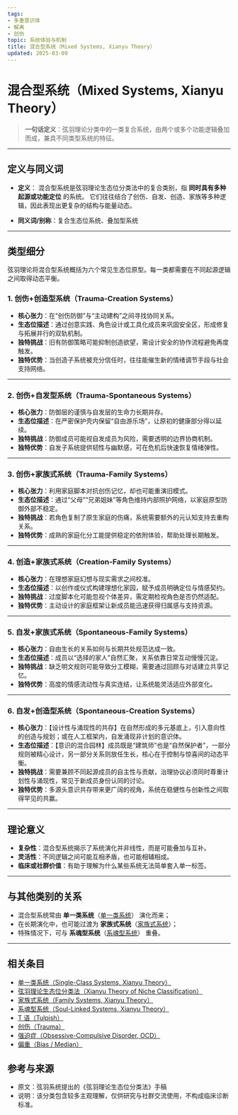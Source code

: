 ```yaml
---
tags:
- 多重意识体
- 解离
- 创伤
topic: 系统体验与机制
title: 混合型系统（Mixed Systems, Xianyu Theory）
updated: 2025-03-09
---
```


# 混合型系统（Mixed Systems, Xianyu Theory）

> **一句话定义**：弦羽理论分类中的一类复合系统，由两个或多个功能逻辑叠加而成，兼具不同类型系统的特征。

---

## 定义与同义词

- **定义**：
  混合型系统是弦羽理论生态位分类法中的复合类别，指 **同时具有多种起源或功能定位** 的系统。
  它们往往结合了创伤、自发、创造、家族等多种逻辑，因此表现出更复杂的结构与能量动态。

- **同义词/别称**：复合生态位系统、叠加型系统

---

## 类型细分

弦羽理论将混合型系统概括为六个常见生态位原型。每一类都需要在不同起源逻辑之间取得动态平衡。

### 1. 创伤+创造型系统（Trauma-Creation Systems）

- **核心张力**：在“创伤防御”与“主动建构”之间寻找协同关系。
- **生态位描述**：通过创意实践、角色设计或工具化成员来巩固安全区，形成修复与拓展并行的双轨机制。
- **独特挑战**：旧有防御策略可能抑制创造欲望，需设计安全的协作流程避免再度触发。
- **独特优势**：当创造子系统被充分信任时，往往能催生新的情绪调节手段与社会支持网络。

---

### 2. 创伤+自发型系统（Trauma-Spontaneous Systems）

- **核心张力**：防御层的谨慎与自发层的生命力长期并存。
- **生态位描述**：在严密保护壳内保留“自由游乐场”，让原初的健康部分得以延续。
- **独特挑战**：防御成员可能视自发成员为风险，需要透明的边界协商机制。
- **独特优势**：自发子系统提供韧性与幽默感，可在危机后快速恢复情绪弹性。

---

### 3. 创伤+家族式系统（Trauma-Family Systems）

- **核心张力**：利用家庭脚本对抗创伤记忆，却也可能重演旧模式。
- **生态位描述**：通过“父母”“兄弟姐妹”等角色维持内部照护网络，以家庭原型防御外部不稳定。
- **独特挑战**：若角色复制了原生家庭的伤痛，系统需要额外的元认知支持去重构关系。
- **独特优势**：成熟的家庭化分工能提供稳定的依附体验，帮助处理长期触发。

---

### 4. 创造+家族式系统（Creation-Family Systems）

- **核心张力**：在理想家庭幻想与现实需求之间校准。
- **生态位描述**：以创作或仪式构建理想化家园，赋予成员明确定位与情感契约。
- **独特挑战**：过度脚本化可能忽视个体差异，需定期检视角色是否仍然适配。
- **独特优势**：主动设计的家庭框架让新成员能迅速获得归属感与支持资源。

---

### 5. 自发+家族式系统（Spontaneous-Family Systems）

- **核心张力**：自由生长的关系如何与长期共处规范达成一致。
- **生态位描述**：成员以“选择的家人”自然汇聚，关系依靠日常互动慢慢沉淀。
- **独特挑战**：缺乏明文规则可能导致分工模糊，需要通过回顾与对话建立共享记忆。
- **独特优势**：高度的情感流动性与真实连结，让系统能灵活适应外部变化。

---

### 6. 自发+创造型系统（Spontaneous-Creation Systems）

- **核心张力**：【设计性与涌现性的共存】在自然形成的多元基底上，引入意向性的创造与规划；或在人工框架内，自发涌现非计划的意识体。
- **生态位描述**：【意识的混合园林】成员既是“建筑师”也是“自然保护者”，一部分规则被精心设计，另一部分关系则放任生长，核心在于控制与惊喜间的动态平衡。
- **独特挑战**：需要兼顾不同起源成员的自主性与贡献，治理协议必须同时尊重计划性与涌现性，常见于新成员身份认同的讨论。
- **独特优势**：多源头意识共存带来更广阔的视角，系统在稳健性与创新性之间取得罕见的共赢。

---

## 理论意义

- **复杂性**：混合型系统揭示了系统演化并非线性，而是可能叠加与互补。
- **灵活性**：不同逻辑之间可能互相矛盾，也可能相辅相成。
- **临床或社群价值**：有助于理解为什么某些系统无法简单套入单一标签。

---

## 与其他类别的关系

- 混合型系统常由 **单一类系统**（[单一类系统](Single-Class-Systems-Xianyu.md)） 演化而来；
- 在长期演化中，也可能过渡为 **家族式系统**（[家族式系统](Family-Systems-Xianyu.md)）；
- 特殊情况下，可与 **系魂型系统**（[系魂型系统](Soul-Linked-Systems-Xianyu.md)） 重叠。

---

## 相关条目

- [单一类系统（Single-Class Systems, Xianyu Theory）](Single-Class-Systems-Xianyu.md)
- [弦羽理论生态位分类法（Xianyu Theory of Niche Classification）](Xianyu-Theory-Niche-Classification.md)
- [家族式系统（Family Systems, Xianyu Theory）](Family-Systems-Xianyu.md)
- [系魂型系统（Soul-Linked Systems, Xianyu Theory）](Soul-Linked-Systems-Xianyu.md)
- [T 语（Tulpish）](Tulpish.md)
- [创伤（Trauma）](Trauma.md)
- [强迫症（Obsessive-Compulsive Disorder, OCD）](OCD.md)
- [偏重（Bias / Median）](Bias.md)

## 参考与来源

- 原文：弦羽系统提出的《弦羽理论生态位分类法》手稿
- 说明：该分类包含较多主观理解，仅供研究与社群交流使用，不构成临床诊断标准。
